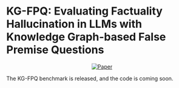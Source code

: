 # KG-FPQ: Evaluating Factuality Hallucination in LLMs with Knowledge Graph-based False Premise Questions
<p align="center">
  <a href="https://arxiv.org/abs/2407.05868" alt="arXiv">
    <img src="https://img.shields.io/badge/arXiv-2205.05677-red" alt="Paper">
  </a>
</p>
The KG-FPQ benchmark is released, and the code is coming soon.
